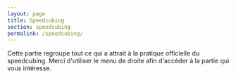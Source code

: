 ```yaml
---
layout: page
title: Speedcubing
section: speedcubing
permalink: /speedcubing/
---
```

Cette partie regroupe tout ce qui a attrait à la pratique officielle du speedcubing.
Merci d'utiliser le menu de droite afin d'accéder à la partie qui vous intéresse.
